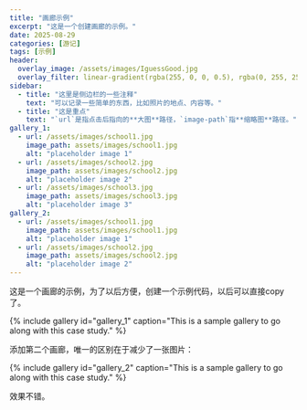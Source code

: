 ```yaml
---
title: "画廊示例"
excerpt: "这是一个创建画廊的示例。"
date: 2025-08-29
categories: [游记]
tags: [示例]
header:
  overlay_image: /assets/images/IguessGood.jpg
  overlay_filter: linear-gradient(rgba(255, 0, 0, 0.5), rgba(0, 255, 255, 0.5))
sidebar:
  - title: "这里是侧边栏的一些注释"
    text: "可以记录一些简单的东西，比如照片的地点、内容等。"
  - title: "这是重点"
    text: "`url`是指点击后指向的**大图**路径，`image-path`指**缩略图**路径。"
gallery_1:
  - url: /assets/images/school1.jpg
    image_path: assets/images/school1.jpg
    alt: "placeholder image 1"
  - url: /assets/images/school2.jpg
    image_path: assets/images/school2.jpg
    alt: "placeholder image 2"
  - url: /assets/images/school3.jpg
    image_path: assets/images/school3.jpg
    alt: "placeholder image 3"
gallery_2:
  - url: /assets/images/school1.jpg
    image_path: assets/images/school1.jpg
    alt: "placeholder image 1"
  - url: /assets/images/school2.jpg
    image_path: assets/images/school2.jpg
    alt: "placeholder image 2"
---
```


这是一个画廊的示例，为了以后方便，创建一个示例代码，以后可以直接copy了。

{% include gallery id="gallery_1" caption="This is a sample gallery to go along with this case study." %}

添加第二个画廊，唯一的区别在于减少了一张图片：

{% include gallery id="gallery_2" caption="This is a sample gallery to go along with this case study." %}

效果不错。